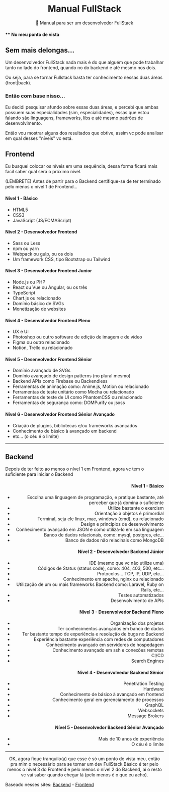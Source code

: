 <h1 align="center">Manual FullStack</h1>
<p align="center">📖 Manual para ser um desenvolvedor FullStack</p>

<h4>** No meu ponto de vista</h2>

<h2>Sem mais delongas...</h2>
<p>Um desenvolvedor FullStack nada mais é do que alguém que pode trabalhar tanto no lado do frontend, quando no do backend e até mesmo nos dois.</p>
<p>Ou seja, para se tornar Fullstack basta ter conhecimento nessas duas áreas (front|back).</p>

<h3>Então com base nisso...</h3>
<p>Eu decidi pesquisar afundo sobre essas duas áreas, e percebi que ambas possuem suas especialidades (sim, especialidades), essas que estou falando são linguagens, frameworks, libs e até mesmo padrões de desenvolvimento.</p>
<p>Então vou mostrar alguns dos resultados que obtive, assim vc pode analisar em qual desses "níveis" vc está.</p>

<h2>Frontend</h2>
<p>Eu busquei colocar os níveis em uma sequência, dessa forma ficará mais facil saber qual será o próximo nível.</p>
<p>(LEMBRETE) Antes de partir para o Backend certifique-se de ter terminado pelo menos o nível 1 de Frontend...</p>
<article>
  <h4>Nível 1 - Básico</h4>
  <ul>
    <li>HTML5</li>
    <li>CSS3</li>
    <li>JavaScript (JS/ECMAScript)</li>
  </ul>
  
  <h4>Nível 2 - Desenvolvedor Frontend</h4>
  <ul>
    <li>Sass ou Less</li>
    <li>npm ou yarn</li>
    <li>Webpack ou gulp, ou os dois</li>
    <li>Um framework CSS, tipo Bootstrap ou Tailwind</li>
  </ul>
  
  <h4>Nível 3 - Desenvolvedor Frontend Junior</h4>
  <ul>
    <li>Node.js ou PHP</li>
    <li>React ou Vue ou Angular, ou os três</li>
    <li>TypeScript</li>
    <li>Chart.js ou relacionado</li>
    <li>Domínio básico de SVGs</li>
    <li>Monetização de websites</li>
  </ul>
  
  <h4>Nível 4 - Desenvolvedor Frontend Pleno</h4>
  <ul>
    <li>UX e UI</li>
    <li>Photoshop ou outro software de edição de imagem e de vídeo</li>
    <li>Figma ou outro relacionado</li>
    <li>Notion, Trello ou relacionado</li>
  </ul>
  
  <h4>Nível 5 - Desenvolvedor Frontend Sênior</h4>
  <ul>
    <li>Domínio avançado de SVGs</li>
    <li>Domínio avançado de design patterns (no plural mesmo)</li>
    <li>Backend APIs como Firebase ou Backendless</li>
    <li>Ferramentas de animação como: Anime.js, Motion ou relacionado</li>
    <li>Ferramentas de teste unitário como Mocha ou relacionado</li>
    <li>Ferramentas de teste de UI como PhantomCSS ou relacionado</li>
    <li>Ferramentas de segurança como: DOMPurify ou jsxss</li>
  </ul>
  
  <h4>Nível 6 - Desenvolvedor Frontend Sênior Avançado</h4>
  <ul>
    <li>Criação de plugins, bibliotecas e/ou frameworks avançados</li>
    <li>Conhecimento de básico à avançado em backend</li>
    <li>etc... (o céu é o limite)</li>
  </ul>
</article>

<hr>

<h2>Backend</h2>
<p>Depois de ter feito ao menos o nível 1 em Frontend, agora vc tem o suficiente para iniciar o Backend</p>
<article align="right">
  <h4>Nível 1 - Básico</h4>
  <ul>
    <li>Escolha uma linguagem de programação, e pratique bastante, até perceber que já domina o suficiente</li>
    <li>Utilize bastante o exercism</li>
    <li>Orientação à objetos é primordial</li>
    <li>Terminal, seja ele linux, mac, windows (cmd), ou relacionado</li>
    <li>Design e princípios de desenvolvimento</li>
    <li>Conhecimento avançado em JSON e como utilizá-lo em sua linguagem</li>
    <li>Banco de dados relacionais, como: mysql, postgres, etc...</li>
    <li>Banco de dados não relacinais como MongoDB</li>
  </ul>
  
  <h4>Nível 2 - Desenvolvedor Backend Júnior</h4>
  <ul>
    <li>IDE (mesmo que vc não utilize uma)</li>
    <li>Códigos de Status (status code), como: 404, 403, 500, etc...</li>
    <li>Protocolos... TCP, IP, UDP, etc...</li>
    <li>Conhecimento em apache, nginx ou relacionado</li>
    <li>Utilização de um ou mais frameworks Backend como: Laravel, Ruby on Rails, etc...</li>
    <li>Testes automatizados</li>
    <li>Desenvolvimento de APIs</li>
  </ul>
  
  <h4>Nível 3 - Desenvolvedor Backend Pleno</h4>
  <ul>
    <li>Organização dos projetos</li>
    <li>Ter conhecimentos avançados em banco de dados</li>
    <li>Ter bastante tempo de experiência e resolução de bugs no Backend</li>
    <li>Experiência bastante experiência com redes de computadores</li>
    <li>Conhecimento avançado em servidores de hospedagem</li>
    <li>Conhecimento avançado em ssh e conexões remotas</li>
    <li>CI/CD</li>
    <li>Search Engines</li>
  </ul>
  
  <h4>Nível 4 - Desenvolvedor Backend Sênior</h4>
  <ul>
    <li>Penetration Testing</li>
    <li>Hardware</li>
    <li>Conhecimento de básico à avançado em frontend</li>
    <li>Conhecimento geral em gerenciamento de processos</li>
    <li>GraphQL</li>
    <li>Websockets</li>
    <li>Message Brokers</li>
  </ul>
  
  <h4>Nível 5 - Desenvolvedor Backend Sênior Avançado</h4>
  <ul>
    <li>Mais de 10 anos de experiência</li>
    <li>O céu é o limite</li>
  </ul>
</article>

<hr>

<p align="center">
  OK, agora fique tranquilo(a) que esse é só um ponto de vista meu, então pra mim o necessário para se tornar um dev FullStack Básico é ter pelo menos o nível 3 do Frontend e pelo menos o nível 2 do Backend, aí o resto vc vai saber quando chegar lá (pelo menos é o que eu acho).
</p>

<p>
  Baseado nesses sites:
  <a href="https://roadmap.sh/backend">Backend</a> -
  <a href="https://roadmap.sh/frontend">Frontend</a>
</p>
